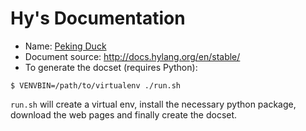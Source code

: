 Hy's Documentation
==================
* Name: [Peking Duck](https://github.com/pekingduck)
* Document source: http://docs.hylang.org/en/stable/
* To generate the docset (requires Python):
  
```
$ VENVBIN=/path/to/virtualenv ./run.sh
```

`run.sh` will create a virtual env, install the necessary python package, download the web pages and finally create the docset.
